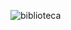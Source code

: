 ![biblioteca](https://github.com/edumel20/Diagrama_Objetos/assets/145054591/4a9c8596-c2dd-4541-afd6-97fe8255d14b)
